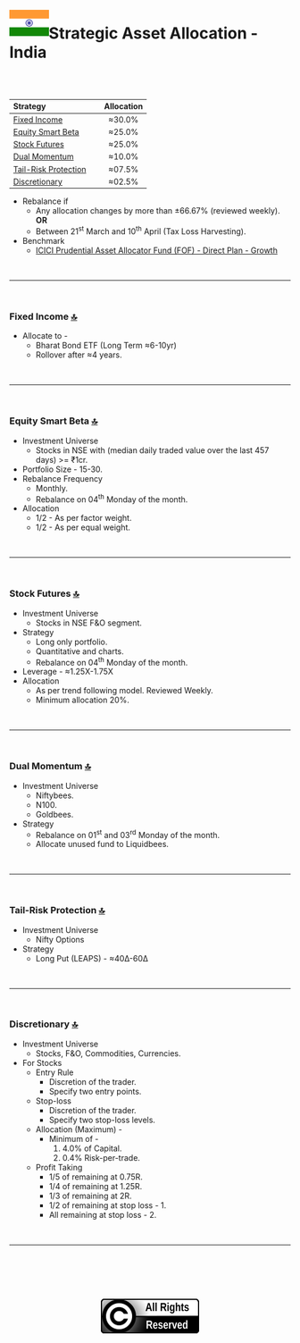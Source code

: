 <a name="top"> </a> <img align='left' alt='Logo' src='./files/flag_of_india.svg' width='14%'>
                      
# Strategic Asset Allocation - India

<br/>
<br/>

| **Strategy** &nbsp; &nbsp; &nbsp; &nbsp; &nbsp; &nbsp; &nbsp; &nbsp; &nbsp; &nbsp; &nbsp; &nbsp;                          |**Allocation**|
|:-------------------------------------------------------|:-----------:|
| <a href="#fi"> Fixed Income </a>                       |     ≈30.0%  |
| <a href="#sb"> Equity Smart Beta </a>                  |     ≈25.0%  |
| <a href="#sf"> Stock Futures </a>                      |     ≈25.0%  |
| <a href="#dm"> Dual Momentum </a>                      |     ≈10.0%  |
| <a href="#tp"> Tail-Risk Protection </a>               |     ≈07.5%  |
| <a href="#di"> Discretionary </a>                      |     ≈02.5%  |


- Rebalance if 
    - Any allocation changes by more than ±66.67% (reviewed weekly). __OR__
    - Between 21<sup>st</sup> March and 10<sup>th</sup> April (Tax Loss Harvesting).
- Benchmark 
    - [ICICI Prudential Asset Allocator Fund (FOF) - Direct Plan - Growth](https://www.icicipruamc.com/mutual-fund/other-funds/icici-prudential-asset-allocator-fund)

<br/>

---

<br/>

### <a name="fi">Fixed Income</a> [🔝](#top)

- Allocate to -
    - Bharat Bond ETF (Long Term ≈6-10yr)
    - Rollover after ≈4 years.

<br/>

---

<br/>

### <a name="sb">Equity Smart Beta</a> [🔝](#top)

- Investment Universe
    - Stocks in NSE with (median daily traded value over the last 457 days) >= ₹1cr. 
- Portfolio Size - 15-30.
- Rebalance Frequency
    - Monthly.
    - Rebalance on 04<sup>th</sup> Monday of the month.
- Allocation
    - 1/2 - As per factor weight.
    - 1/2 - As per equal weight.

<br/>

---

<br/>

### <a name="sf">Stock Futures</a> [🔝](#top)

- Investment Universe 
    - Stocks in NSE F&O segment.
- Strategy
    - Long only portfolio.
    - Quantitative and charts.
    - Rebalance on 04<sup>th</sup> Monday of the month.
- Leverage - ≈1.25X-1.75X
- Allocation
    -  As per trend following model. Reviewed Weekly.
    -  Minimum allocation 20%.
    
<br/>

---

<br/>

### <a name="dm">Dual Momentum</a> [🔝](#top)

- Investment Universe 
    - Niftybees.
    - N100.
    - Goldbees.
- Strategy
    - Rebalance on 01<sup>st</sup> and 03<sup>rd</sup> Monday of the month.
    - Allocate unused fund to Liquidbees.
    
<br/>

---

<br/>

### <a name="tp">Tail-Risk Protection</a> [🔝](#top)

- Investment Universe 
    - Nifty Options
- Strategy
    - Long Put (LEAPS) - ≈40Δ-60Δ

<br/>

---

<br/>

### <a name="di">Discretionary</a> [🔝](#top)

- Investment Universe 
    - Stocks, F&O, Commodities, Currencies.
- For Stocks
    - Entry Rule
        - Discretion of the trader.
        - Specify two entry points.
    - Stop-loss
        - Discretion of the trader.
        - Specify two stop-loss levels.
    - Allocation (Maximum) - 
        - Minimum of -
            1. 4.0% of Capital.
            1. 0.4% Risk-per-trade.
    - Profit Taking
        - 1/5 of remaining at 0.75R.
        - 1/4 of remaining at 1.25R.
        - 1/3 of remaining at 2R.
        - 1/2 of remaining at stop loss - 1.
        - All remaining at stop loss - 2.
<br/>

---

<br/>
<br/>
<br/>
<br/>

<p align="center"><img src="./files/all_rights_reserved.svg"/></p>
